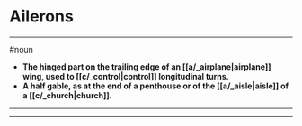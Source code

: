 # Ailerons
---
#noun
- **The hinged part on the trailing edge of an [[a/_airplane|airplane]] wing, used to [[c/_control|control]] longitudinal turns.**
- **A half gable, as at the end of a penthouse or of the [[a/_aisle|aisle]] of a [[c/_church|church]].**
---
---
